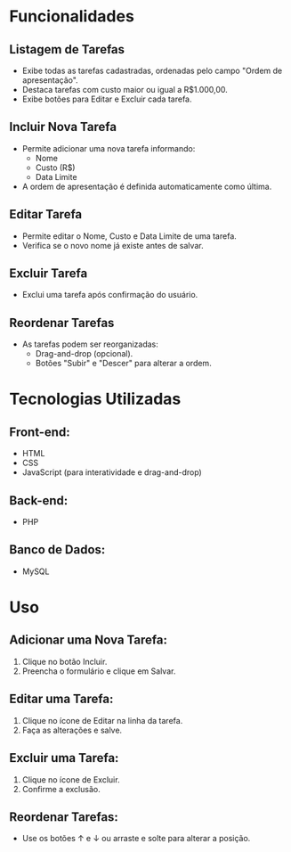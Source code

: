 # Funcionalidades

## Listagem de Tarefas
- Exibe todas as tarefas cadastradas, ordenadas pelo campo "Ordem de apresentação".
- Destaca tarefas com custo maior ou igual a R$1.000,00.
- Exibe botões para Editar e Excluir cada tarefa.

## Incluir Nova Tarefa
- Permite adicionar uma nova tarefa informando:
  - Nome
  - Custo (R$)
  - Data Limite
- A ordem de apresentação é definida automaticamente como última.

## Editar Tarefa
- Permite editar o Nome, Custo e Data Limite de uma tarefa.
- Verifica se o novo nome já existe antes de salvar.

## Excluir Tarefa
- Exclui uma tarefa após confirmação do usuário.

## Reordenar Tarefas
- As tarefas podem ser reorganizadas:
  - Drag-and-drop (opcional).
  - Botões "Subir" e "Descer" para alterar a ordem.

# Tecnologias Utilizadas

## Front-end:
- HTML
- CSS
- JavaScript (para interatividade e drag-and-drop)

## Back-end:
- PHP

## Banco de Dados:
- MySQL

# Uso

## Adicionar uma Nova Tarefa:
1. Clique no botão Incluir.
2. Preencha o formulário e clique em Salvar.

## Editar uma Tarefa:
1. Clique no ícone de Editar na linha da tarefa.
2. Faça as alterações e salve.

## Excluir uma Tarefa:
1. Clique no ícone de Excluir.
2. Confirme a exclusão.

## Reordenar Tarefas:
- Use os botões ↑ e ↓ ou arraste e solte para alterar a posição.
